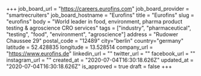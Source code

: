 +++
job_board_url = "https://careers.eurofins.com"
job_board_provider = "smartrecruiters"
job_board_hostname = "Eurofins"
title = "Eurofins"
slug = "eurofins"
body = "World leader in food, environment, pharma product testing & agroscience CRO services"
tags = ["industry", "pharmaceutical", "testing", "food", "environment", "agroscience"]
address = "Rudower Chaussee 29"
postal_code = "12489"
city="berlin"
country="germany"
latitude = 52.428835 
longitude = 13.528514 
company_url = "https://www.eurofins.de"
linkedin_url = ""
twitter_url = ""
facebook_url = ""
instagram_url = ""
created_at = "2020-07-04T16:30:18.626Z"
updated_at = "2020-07-04T16:30:18.626Z"
is_approved = true
draft = false
+++
